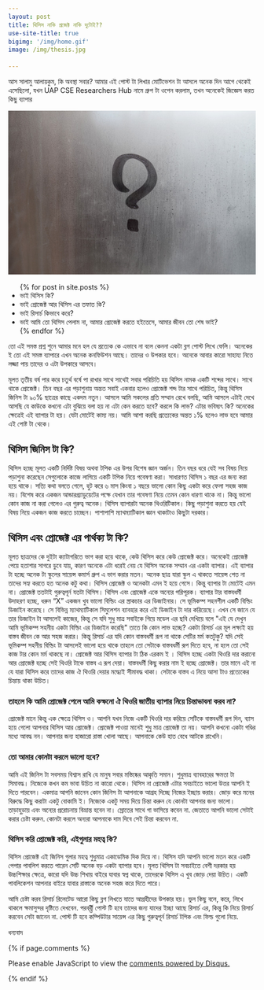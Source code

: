 ```yaml
---
layout: post
title: থিসিস নাকি প্রজেক্ট নাকি দুটোই??
use-site-title: true
bigimg: '/img/home.gif'
image: /img/thesis.jpg

---
```

আস সালামু আলায়কুম,
কি অবস্থা সবার? আমার এই পোস্ট টা লিখার মোটিভেশন টা আসলে অনেক দিন আগে থেকেই এসেছিলো, যখন UAP CSE Researchers Hub নামে গ্রুপ টা ওপেন করলাম, তখন অনেকেই জিজ্ঞেস করত কিছু ব্যাপার
<p align="center">
  <img  src="/img/thesis.jpg">
</p>


<ul>
{% for post in site.posts %}
  <li>    
      ভাই থিসিস কি?
  </li>
  <li>    
      ভাই প্রোজেক্ট আর থিসিস এর তফাত কি?

  </li>
  <li>    
      ভাই রিসার্চ কিভাবে করে?

  </li>
  <li>    
     ভাই আমি তো থিসিস পেলাম না, আমার প্রোজেক্ট করতে হইতেসে, আমার জীবন তো শেষ ভাই? 

  </li>
{% endfor %}
</ul>

তো এই সমস্ত প্রশ্ন শুনে আমার মনে হল যে প্রত্যেক কে এভাবে না বলে কেননা একটা ব্লগ পোস্ট লিখে ফেলি। অনেকের ই তো এই সমস্ত ব্যাপারে এখন অনেক কনফিউশন আছে। তাদের ও উপকার হবে। অনেকে আবার কারো সাহায্য নিতে লজ্জা পায় তাদের ও এটা উপকারে আসবে। 

মূলত তৃতীয় বর্ষ পার করে চতুর্থ বর্ষে পা রাখার সাথে সাথেই সবার পরিচিতি হয় থিসিস নামক একটি শব্দের সাথে। সাথে থাকে প্রোজেক্ট। তিন বছর এর পড়াশুনায় অন্তত সবাই একবার হলেও প্রোজেক্ট শব্দ টার সাথে পরিচিত, কিন্তু থিসিস জিনিস টা ৯০% ছাত্রের কাছে একদম নতুন। আসলে আমি সকলের প্রতি সম্মান রেখে বলছি, আমি আসলে এটাই দেখে আসছি যে কাউকে কখনো এটা বুঝিয়ে বলা হয় না এটা কেন করতে হবে? করলে কি লাভ? এটার ভবিষ্যৎ কি? অনেকের ক্ষেত্রেই এই ব্যাপার টা হয়। যেটা মোটেই কাম্য নয়। আমি আশা করছি প্রত্যেকের অন্তত ১% হলেও লাভ হবে আমার এই পোষ্ট টা থেকে। 

<h2> থিসিস জিনিস টা কি? </h2>
থিসিস হচ্ছে মূলত একটি নির্দিষ্ট বিষয় অথবা টপিক এর উপর বিশেষ জ্ঞান অর্জন। তিন বছর ধরে যেই সব বিষয় নিয়ে পড়াশুনা করেছেন সেগুলোকে কাজে লাগিয়ে একটি টপিক নিয়ে গবেষণা করা।  সাধারণত থিসিস ১ বছর এর জন্য করা হয়ে থাকে। সত্যি কথা বলতে গেলে, হুট করে ৬ মাস কিংবা ১ বছরে ভালো কোন কিছু একটা করে ফেলা সহজ কাজ নয়। বিশেষ করে একজন আন্ডারগ্র্যাডুয়েটের পক্ষে যেখান তার গবেষণা নিয়ে তেমন কোন ধারণা থাকে না। কিন্তু ভালো কোন কাজ না করা গেলেও এর গুরুত্ব অনেক। থিসিস ব্যাপারটা অনেক থিওরিটিকাল। কিছু পড়াশুনা করতে হয় যেই বিষয় নিয়ে একজন কাজ করতে চাচ্ছেন। পাশাপাশি ম্যাথম্যাটিকাল জ্ঞান থাকাটাও কিছুটা দরকার। 

<h2> থিসিস এবং প্রোজেক্ট এর পার্থক্য টা কি? </h2>
মূলত ছাত্রদের কে দুইটা ক্যাটাগরিতে ভাগ করা হয়ে থাকে, কেউ থিসিস করে কেউ প্রোজেক্ট করে। অনেকেই প্রোজেক্ট পেয়ে হতাশার সাগরে ডুবে যায়, কারণ অনেকে এটা ধরেই নেয় যে থিসিস অনেক সম্মান এর একটা ব্যাপার। এই ব্যাপার টা হচ্ছে অনেক টা স্কুলের সায়েন্স কমার্স গ্রুপ এ ভাগ করার মতন। অনেক ছাত্র যারা স্কুল এ থাকতে সায়েন্স পেত না তাদের সহ্য করতে হত অনেক কটু কথা। থিসিস প্রোজেক্ট ও অনেকটা এমন ই হয়ে গেসে। কিন্তু ব্যাপার টা মোটেই এমন না। প্রোজেক্ট ততটাই গুরুত্বপূর্ন যতটা থিসিস। থিসিস এবং প্রোজেক্ট একে অন্যের পরিপূরক। ব্যাপার টার বাস্তবধর্মী উদাহরণ হচ্ছে, ধরুন “X” একজন খুব ভালো বিল্ডিং এর স্ত্রাকচার এর ডিজাইনার। সে ভূমিকম্প সহনশীল একটি বিল্ডিং ডিজাইন করেছে। সে বিভিন্ন ম্যাথম্যাটিকাল সিমুলেশন ব্যাবহার করে এই ডিজাইন টা দার করিয়েছে। এখন সে জানে যে তার ডিজাইন টা আসলেই কাজের, কিন্তু সে যদি সুধু মাত্র সবাইকে গিয়ে মডেল এর ছবি দেখিয়ে বলে "এই যে দেখুন আমি ভূমিকম্প সহনীয় একটা বিল্ডিং এর ডিজাইন করেছি" তাতে কি কোন লাভ হচ্ছে? একটা রিসার্চ এর মূল লক্ষ্যই হয় বাস্তব জীবন কে আর সহজ করার। কিন্তু রিসার্চ এর যদি কোন বাস্তবধর্মী রূপ না থাকে সেটির মর্ম কতটুকু? যদি সেই ভূমিকম্প সহনীয় বিল্ডিং টা আসলেই ভালো হয়ে থাকে তাহলে তো সেটাকে বাস্তবধর্মী রূপ দিতে হবে, না হলে তো সেই কাজ টার কোন মর্ম থাকছে না। প্রোজেক্ট আর থিসিস ব্যাপার টা ঠিক এরকম ই । থিসিস হচ্ছে একটা থিওরি দার করানো আর প্রোজেক্ট হচ্ছে সেই থিওরি টাকে বাস্তব এ রূপ দেয়া। বাস্তবধর্মী কিছু করার নাম ই হচ্ছে প্রোজেক্ট। তার মানে এই না যে যারা থিসিস করে তাদের কাজ ঐ থিওরি দেয়ার মদ্ধ্যেই সীমাবদ্ধ থাকা। সেটাকে বাস্তব এ নিয়ে আসা টাও প্রত্যেকের চিন্তায় থাকা উচিত। 

<h3> তাহলে কি আমি প্রোজেক্ট পেলে আমি কক্ষনো ঐ থিওরি জাতীয় ব্যাপার নিয়ে চিন্তাভাবনা করব না? </h3>
প্রোজেক্ট মানে কিন্তু এক ক্ষেত্রে থিসিস ও। আপনি যখন নিজে একটি থিওরি দার করিয়ে সেটিকে বাস্তবধর্মী রূপ দিন, ব্যাস হয়ে গেলো আপনার থিসিস আর প্রোজেক্ট। প্রোজেক্ট পাওয়া মানেই শুধু মাত্র প্রোজেক্ট তা নয়। আপনি কখনো একটা গণ্ডির মধ্যে আবদ্ধ নন। আপনার জন্য হাজারো রাস্তা খোলা আছে। আপনাকে কেউ হাত বেধে আটকে রাখেনি। 

<h3> তো আমার কোনটা করলে ভালো হবে?  </h3>
আমি এই জিনিস টা সবসময় বিশ্বাস রাখি যে মানুষ সবার মস্তিষ্কের আকৃতি সমান। শুধুমাত্র ব্যাবহারের ক্ষমতা টা সিমাবদ্ধ। নিজেকে কখন কম ভাবা উচিত না কারো থেকে। থিসিস না প্রোজেক্ট এটার সবচাইতে ভালো উত্তর আপনি ই দিতে পারবেন। একমাত্র আপনি জানেন কোন জিনিস টা আপনাকে আগ্রহ দিচ্ছে নিজের ইচ্ছায় করার। জোড় করে মনের বিরুদ্ধে কিছু করাটা একটু বোকামি ই। নিজেকে একটু সময় দিয়ে চিন্তা করুন যে কোনটা আপনার জন্য ভালো। তাড়াহুড়ায় এবং অন্যের প্ররোচনায় বিভ্রান্ত হবেন না। স্রোতের সাথে গা ভাসিয়ে কবেন না. জেতাতে আপনি ভালো সেটাই করার চেষ্টা করুন. কোনটা করলে অন্যরা আপনাকে দাম দিবে সেই চিন্তা করবেন না.

<h3> থিসিস করি প্রোজেক্ট করি, এইগুলার মহত্ব কি? </h3>
থিসিস প্রোজেক্ট এই জিনিস গুলার মহত্ব শুধুমাত্র একাডেমিক দিক দিয়ে না। থিসিস যদি আপনি ভালো মতন করে একটি পেপার পাবলিশ করতে পারেন সেটি অনেক বড় একটা ব্যাপার হবে। মূলত থিসিস টা সবচাইতে বেশী দরকার হয় উচ্চশিক্ষার ক্ষেত্রে, কারো যদি উচ্চ শিখায় বাইরে যাবার স্বপ্ন থাকে, তাদেরকে থিসিস এ খুব জোড় দেয়া উচিত। একটি পাবলিকেশন আপনার বাইরে যাবার রাস্তাকে অনেক সহজ করে দিতে পারে।

আমি চেষ্টা করব রিসার্চ রিলেটেড আরো কিছু ব্লগ লিখতে যাতে আগ্রহীদের উপকার হয়। ভুল কিছু বলে, করে, লিখে থাকলে ক্ষমাসুন্দর দৃষ্টিতে দেখবেন. পরবর্র্তী পোস্ট টি হবে তাদের জন্য যাদের ইচ্ছা আছে রিসার্চ এর, কিন্তু কি নিয়ে রিসার্চ করবেন সেটা জানেন না. পোস্ট টি হবে কম্পিউটার সায়েন্স এর কিছু গুরুত্বপূর্ন রিসার্চ টপিক এবং ফিল্ড গুলো নিয়ে.


ধন্যবাদ

{% if page.comments %} 
<div id="disqus_thread"></div>
<script>

/**
*  RECOMMENDED CONFIGURATION VARIABLES: EDIT AND UNCOMMENT THE SECTION BELOW TO INSERT DYNAMIC VALUES FROM YOUR PLATFORM OR CMS.
*  LEARN WHY DEFINING THESE VARIABLES IS IMPORTANT: https://disqus.com/admin/universalcode/#configuration-variables*/

var disqus_config = function () {
this.page.url ="https://mdshopon.github.io/"

this.page.identifier = '/ThesisOrProject/';
};

(function() { // DON'T EDIT BELOW THIS LINE
var d = document, s = d.createElement('script');
s.src = 'https://mdshopon-github-io.disqus.com/embed.js';
s.setAttribute('data-timestamp', +new Date());
(d.head || d.body).appendChild(s);
})();
</script>
<noscript>Please enable JavaScript to view the <a href="https://disqus.com/?ref_noscript">comments powered by Disqus.</a></noscript>
                            

{% endif %}

